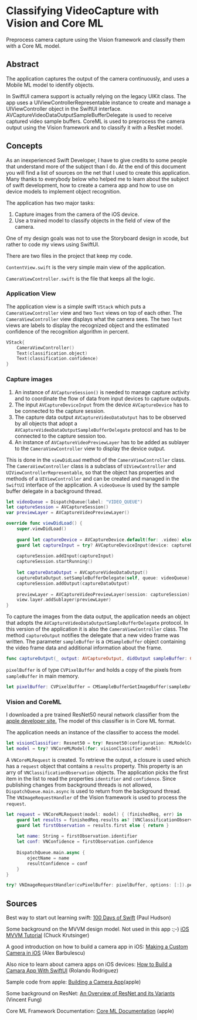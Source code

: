 # Classifying VideoCapture with Vision and Core ML

Preprocess camera capture using the Vision framework and classify them with a Core ML model.

## Abstract

The application captures the output of the camera continuously, and uses a Mobile ML model to identify objects.

In SwiftUI  camera support is actually relying on the legacy UIKit class. The app uses a UIViewControllerRepresentable instance to create and manage a UIViewController object in the SwiftUI interface. AVCaptureVideoDataOutputSampleBufferDelegate is used to receive captured video sample buffers.
CoreML is used to preprocess the camera output using the Vision framework and to classify it with a ResNet model.

## Concepts

As an inexperienced Swift Developer, I have to give credits to some people that understand more of the subject than I do. At the end of this document you will find a list of sources on the net that I used to create this application. Many thanks to everybody below who helped me to learn about the subject of swift development, how to create a camera app and how to use on device models to implement object recognition.

The application has two major tasks:

1. Capture images from the camera of the iOS device.
2. Use a trained model to classify objects in the field of view of the camera.

One of my design goals was not to use the Storyboard design in xcode, but rather to code my views using SwiftUI.

There are two files in the project that keep my code.

`ContentView.swift` is the very simple main view of the application.

`CameraViewController.swift` is the file that keeps all the logic. 

### Application View

The application view is a simple swift `VStack` which puts a `CameraViewController` view and two `Text` views on top of each other. The `CameraViewController` view displays what the camera sees. The two `Text` views are labels to display the recognized object and the estimated confidence of the recognition algorithm in percent.

```swift
VStack{
    CameraViewController()
    Text(classification.object)
    Text(classification.confidence)
}
```

### Capture images

1. An instance of `AVCaptureSession()` is needed to manage capture activity and to coordinate the flow of data from input devices to capture outputs.
2. The input `AVCaptureDeviceInput` from the device `AVCaptureDevice` has to be connected to the capture session.
3. The capture data output `AVCaptureVideoDataOutput` has to be observed by all objects that adopt a `AVCaptureVideoDataOutputSampleBufferDelegate` protocol and has to be connected to the capture session too.
4. An instance of `AVCaptureVideoPreviewLayer` has to be added as sublayer to the `CameraViewController` view to display the device output.

This is done in the `viewDidLoad` method of the `CameraViewController` class. The  `CameraViewController` class is a subclass of  `UIViewController` and `UIViewControllerRepresentable`, so that the object has properties and methods of a `UIViewController` and can be created and managed in the `SwiftUI` interface of the application. A `videoQueue` is used by the sample buffer delegate in a background thread.

```swift
let videoQueue = DispatchQueue(label: "VIDEO_QUEUE")
let captureSession = AVCaptureSession()
var previewLayer = AVCaptureVideoPreviewLayer()

override func viewDidLoad() {
    super.viewDidLoad()
    
    guard let captureDevice = AVCaptureDevice.default(for: .video) else { return }    
    guard let captureInput = try? AVCaptureDeviceInput(device: captureDevice) else { return }
    
    captureSession.addInput(captureInput)
    captureSession.startRunning()
    
    let captureDataOutput = AVCaptureVideoDataOutput()
    captureDataOutput.setSampleBufferDelegate(self, queue: videoQueue)
    captureSession.addOutput(captureDataOutput)
    
    previewLayer = AVCaptureVideoPreviewLayer(session: captureSession)
    view.layer.addSublayer(previewLayer)
}
```

To capture the images from the data output, the application needs an object that adopts the `AVCaptureVideoDataOutputSampleBufferDelegate` protocol. In this version of the application it is also the `CameraViewController` class. 
The method `captureOutput` notifies the delegate that a new video frame was written. The parameter `sampleBuffer` is a `CMSampleBuffer` object containing the video frame data and additional information about the frame.

```swift
func captureOutput(_ output: AVCaptureOutput, didOutput sampleBuffer: CMSampleBuffer, from connection: AVCaptureConnection)
```
`pixelBuffer` is of type `CVPixelBuffer` and holds a copy of the pixels from `sampleBuffer`  in main memory.

```swift
let pixelBuffer: CVPixelBuffer = CMSampleBufferGetImageBuffer(sampleBuffer)
```

### Vision and CoreML

I downloaded a pre trained ResNet50 neural network classifier from the [apple developer site.](https://developer.apple.com/machine-learning/models/) The model of this classifier is in Core ML format.

The application needs an instance of the classifier to access the model.

```swift
let visionClassifier: Resnet50 = try! Resnet50(configuration: MLModelConfiguration())
let model = try? VNCoreMLModel(for: visionClassifier.model)
```

A `VNCoreMLRequest` is created. To retrieve the output, a closure is used which has a `request` object that contains a `results` property. This property is an arry of `VNClassificationObservation` objects.
The application picks the first item in the list to read the properties `identifier` and `confidence`.
Since publishing changes from background threads is not allowed, `DispatchQueue.main.async` is used to return from the background thread.
The `VNImageRequestHandler` of the Vision framework is used to process the `request`.

```swift
let request = VNCoreMLRequest(model: model) { (finishedReq, err) in
    guard let results = finishedReq.results as? [VNClassificationObservation] else { return }
    guard let firstObservation = results.first else { return }
    
    let name: String = firstObservation.identifier
    let conf: VNConfidence = firstObservation.confidence
    
    DispatchQueue.main.async {
        ojectName = name
        resultConfidence = conf
    }
}

try? VNImageRequestHandler(cvPixelBuffer: pixelBuffer, options: [:]).perform([request])
```

## Sources

Best way to start out learning swift:
[100 Days of Swift](https://www.hackingwithswift.com/100/swiftui) (Paul Hudson)

Some background on the MVVM design model. Not used in this app :;-) 
[iOS MVVM Tutorial](https://www.raywenderlich.com/6733535-ios-mvvm-tutorial-refactoring-from-mvc) (Chuck Krutsinger)

A good introduction on how to build a camera app in iOS:
[Making a Custom Camera in iOS](https://medium.com/@barbulescualex/making-a-custom-camera-in-ios-ea44e3087563) (Alex Barbulescu)

Also nice to learn about camera apps on iOS devices:
[How to Build a Camara App With SwiftUI](https://medium.com/better-programming/effortless-swiftui-camera-d7a74abde37e) (Rolando Rodriguez)

Sample code from apple:
[Building a Camera App](https://developer.apple.com/documentation/avfoundation/cameras_and_media_capture/avcam_building_a_camera_app)(apple)

Some background on ResNet:
[An Overview of ResNet and its Variants](https://towardsdatascience.com/an-overview-of-resnet-and-its-variants-5281e2f56035) (Vincent Fung)

Core ML Framework Documentation:
[Core ML Documentation](https://developer.apple.com/documentation/coreml) (apple)

